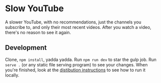 # Slow YouTube

A slower YouTube, with no recommendations, just the channels you subscribe to, and only their most recent videos. After you watch a video, there's no reason to see it again.

## Development

Clone, `npm install`, yadda yadda. Run `npm run dev` to star the gulp job. Run `serve .` (or any static file serving program) to see your changes. When you're finished, look at the [distibution instructions](/docs/running.md) to see how to run it locally.